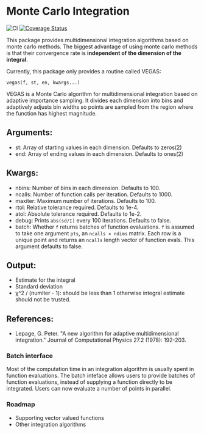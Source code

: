 # Monte Carlo Integration 

![CI](https://github.com/ranjanan/MonteCarloIntegration.jl/workflows/CI/badge.svg)
[![Coverage Status](https://coveralls.io/repos/github/ranjanan/MonteCarloIntegration.jl/badge.svg?branch=master)](https://coveralls.io/github/ranjanan/MonteCarloIntegration.jl?branch=master)

This package provides multidimensional integration 
algorithms based on monte carlo methods. The biggest
advantage of using monte carlo methods is that their
convergence rate is **independent of the dimension of
the integral**. 

Currently, this package only provides a routine 
called VEGAS: 

    vegas(f, st, en, kwargs...)

VEGAS is a Monte Carlo algorithm for 
multidimensional integration based on 
adaptive importance sampling. It divides
each dimension into bins and adaptively adjusts
bin widths so points are sampled from the
region where the function has highest magnitude. 

Arguments:
----------
- st: Array of starting values in each dimension. 
Defaults to zeros(2)
- end: Array of ending values in each dimension. 
Defaults to ones(2)

Kwargs:
------
- nbins: Number of bins in each dimension. 
Defaults to 100. 
- ncalls: Number of function calls per iteration. 
Defaults to 1000.
- maxiter: Maximum number of iterations. 
Defaults to 100.
- rtol: Relative tolerance required. 
Defaults to 1e-4.
- atol: Absolute tolerance required. 
Defaults to 1e-2.
- debug: Prints `abs(sd/I)` every 100 iterations. 
Defaults to false.
- batch: Whether `f` returns batches of function
evaluations. `f` is assumed to take one argument 
`pts`, an `ncalls × ndims` matrix. Each row
is a unique point and returns an `ncalls` length
vector of function evals. This argument defaults
to false. 

Output:
------
- Estimate for the integral 
- Standard deviation
- χ^2 / (numiter - 1): should be less than 1 
otherwise integral estimate should not be trusted. 

References:
-----------
- Lepage, G. Peter. "A new algorithm for adaptive 
multidimensional integration." Journal of 
Computational Physics 27.2 (1978): 192-203.

### Batch interface

Most of the computation time in an integration
algorithm is usually spent in function evaluations. 
The batch inteface allows users to provide 
batches of function evaluations, instead of supplying
a function directly to be integrated. Users can now
evaluate a number of points in parallel. 

### Roadmap 
- Supporting vector valued functions
- Other integration algorithms

